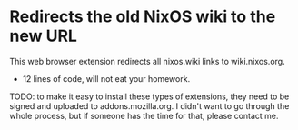 # Redirects the old NixOS wiki to the new URL

This web browser extension redirects all nixos.wiki links to wiki.nixos.org.
* 12 lines of code, will not eat your homework.

TODO: to make it easy to install these types of extensions, they need to be signed and uploaded to addons.mozilla.org.
I didn't want to go through the whole process, but if someone has the time for that, please contact me.
